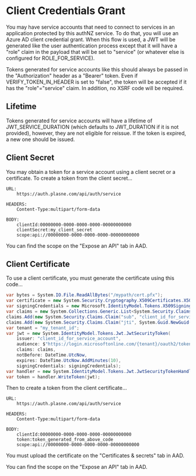 # Client Credentials Grant

You may have service accounts that need to connect to services in an application protected by this authNZ service. To do that, you will use an Azure AD client credential grant. When this flow is used, a JWT will be generated like the user authentication process except that it will have a "role" claim in the payload that will be set to "service" (or whatever else is configured for ROLE_FOR_SERVICE).

Tokens generated for service accounts like this should always be passed in the "Authorization" header as a "Bearer" token. Even if VERIFY_TOKEN_IN_HEADER is set to "false", the token will be accepted if it has the "role"="service" claim. In addition, no XSRF code will be required.

## Lifetime

Tokens generated for service accounts will have a lifetime of JWT_SERVICE_DURATION (which defaults to JWT_DURATION if it is not provided), however, they are not eligible for reissue. If the token is expired, a new one should be issued.

## Client Secret

You may obtain a token for a service account using a client secret or a certificate. To create a token from the client secret...

```
URL:
    https://auth.plasne.com/api/auth/service

HEADERS:
    Content-Type:multipart/form-data

BODY:
    clientId:00000000-0000-0000-0000-00000000000
    clientSecret:my_client_secret
    scope:api://00000000-0000-0000-0000-00000000000
```

You can find the scope on the "Expose an API" tab in AAD.

## Client Certificate

To use a client certificate, you must generate the certificate using this code...

```c#
var bytes = System.IO.File.ReadAllBytes("/mypath/cert.pfx");
var certificate = new System.Security.Cryptography.X509Certificates.X509Certificate2(bytes, "my_pfx_password");
var signingCredentials = new Microsoft.IdentityModel.Tokens.X509SigningCredentials(certificate, Microsoft.IdentityModel.Tokens.SecurityAlgorithms.RsaSha256);
var claims = new System.Collections.Generic.List<System.Security.Claims.Claim>();
claims.Add(new System.Security.Claims.Claim("sub", "client_id_for_service_account"));
claims.Add(new System.Security.Claims.Claim("jti", System.Guid.NewGuid().ToString()));
var tenant = "my_tenant_id";
var jwt = new System.IdentityModel.Tokens.Jwt.JwtSecurityToken(
    issuer: "client_id_for_service_account",
    audience: $"https://login.microsoftonline.com/{tenant}/oauth2/token",
    claims: claims,
    notBefore: DateTime.UtcNow,
    expires: DateTime.UtcNow.AddMinutes(10),
    signingCredentials: signingCredentials);
var handler = new System.IdentityModel.Tokens.Jwt.JwtSecurityTokenHandler();
var token = handler.WriteToken(jwt);
```

Then to create a token from the client certificate...

```
URL:
    https://auth.plasne.com/api/auth/service

HEADERS:
    Content-Type:multipart/form-data

BODY:
    clientId:00000000-0000-0000-0000-00000000000
    token:token_generated_from_above_code
    scope:api://00000000-0000-0000-0000-00000000000
```

You must upload the certificate on the "Certificates & secrets" tab in AAD.

You can find the scope on the "Expose an API" tab in AAD.
